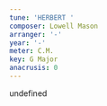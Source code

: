 ```yaml
---
tune: 'HERBERT '
composer: Lowell Mason
arranger: '-'
year: '-'
meter: C.M.
key: G Major
anacrusis: 0
---
```

undefined